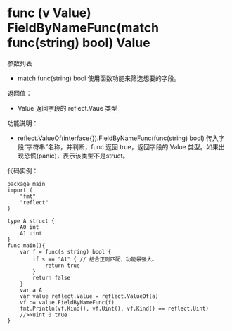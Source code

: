 # func (v Value) FieldByNameFunc(match func(string) bool) Value

参数列表

- match func(string) bool 使用函数功能来筛选想要的字段。

返回值：

- Value  返回字段的 reflect.Vaue 类型

功能说明：

- reflect.ValueOf(interface{}).FieldByNameFunc(func(string) bool) 传入字段“字符串”名称，并判断，func 返回 true，返回字段的 Value 类型。如果出现恐慌(panic)，表示该类型不是struct。

代码实例：
  
	package main
	import (
	    "fmt"
	    "reflect"
	)
	
	type A struct {
		A0 int
		A1 uint
	}
	func main(){
		var f = func(s string) bool {
			if s == "A1" { // 结合正则匹配，功能最强大。
				return true
			}
			return false
		}
		var a A
		var value reflect.Value = reflect.ValueOf(a)
		vf := value.FieldByNameFunc(f)
		fmt.Println(vf.Kind(), vf.Uint(), vf.Kind() == reflect.Uint)
		//>>uint 0 true
	}
